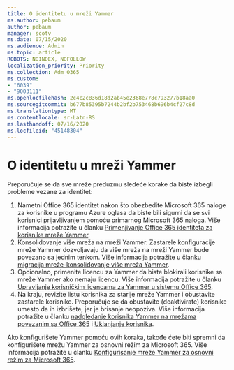 ```yaml
---
title: O identitetu u mreži Yammer
ms.author: pebaum
author: pebaum
manager: scotv
ms.date: 07/15/2020
ms.audience: Admin
ms.topic: article
ROBOTS: NOINDEX, NOFOLLOW
localization_priority: Priority
ms.collection: Adm_O365
ms.custom:
- "6039"
- "9003111"
ms.openlocfilehash: 2c4c2c836d18d2ab45e2368e778c793277b18aa0
ms.sourcegitcommit: b677b85395b7244b2bf2b753468b696b4cf27c8d
ms.translationtype: MT
ms.contentlocale: sr-Latn-RS
ms.lasthandoff: 07/16/2020
ms.locfileid: "45148304"
---
```

# <a name="about-identity-in-yammer"></a>O identitetu u mreži Yammer

Preporučuje se da sve mreže preduzmu sledeće korake da biste izbegli probleme vezane za identitet:

1. Nametni Office 365 identitet nakon što obezbedite Microsoft 365 naloge za korisnike u programu Azure oglasa da biste bili sigurni da se svi korisnici prijavljivanjem pomoću primarnog Microsoft 365 naloga. Više informacija potražite u članku [Primenjivanje Office 365 identiteta za korisnike mreže Yammer](https://docs.microsoft.com/yammer/configure-your-yammer-network/enforce-office-365-identity).
2. Konsolidovanje više mreža na mreži Yammer. Zastarele konfiguracije mreže Yammer dozvoljavaju da više mreža na mreži Yammer bude povezano sa jednim tenkom. Više informacija potražite u članku [migracija mreže-konsolidovanje više mreža Yammer](https://docs.microsoft.com/yammer/configure-your-yammer-network/consolidate-multiple-yammer-networks).
3. Opcionalno, primenite licencu za Yammer da biste blokirali korisnike sa mreže Yammer ako nemaju licencu. Više informacija potražite u članku [Upravljanje korisničkim licencama za Yammer u sistemu Office 365](https://docs.microsoft.com/yammer/manage-yammer-users/manage-yammer-licenses-in-office-365).
4. Na kraju, revizite listu korisnika za starije mreže Yammer i obustavite zastarele korisnike. Preporučuje se da obustavite (deaktivirate) korisnike umesto da ih izbrišete, jer je brisanje neopoziva. Više informacija potražite u članku [nadgledanje korisnika Yammer na mrežama povezanim sa Office 365](https://docs.microsoft.com/yammer/manage-yammer-users/audit-users-connected-to-office-365) i [Uklanjanje korisnika](https://docs.microsoft.com/yammer/manage-yammer-users/add-block-or-remove-users#remove-users).

Ako konfigurišete Yammer pomoću ovih koraka, takođe ćete biti spremni da konfigurišete mrežu Yammer za osnovni režim za Microsoft 365. Više informacija potražite u članku [Konfigurisanje mreže Yammer za osnovni režim za Microsoft 365](https://docs.microsoft.com/yammer/configure-your-yammer-network/native-mode).
